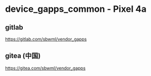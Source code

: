 # device_gapps_common - Pixel 4a

## gitlab
https://gitlab.com/sbwml/vendor_gapps

## gitea (中国)
https://gitea.com/sbwml/vendor_gapps
